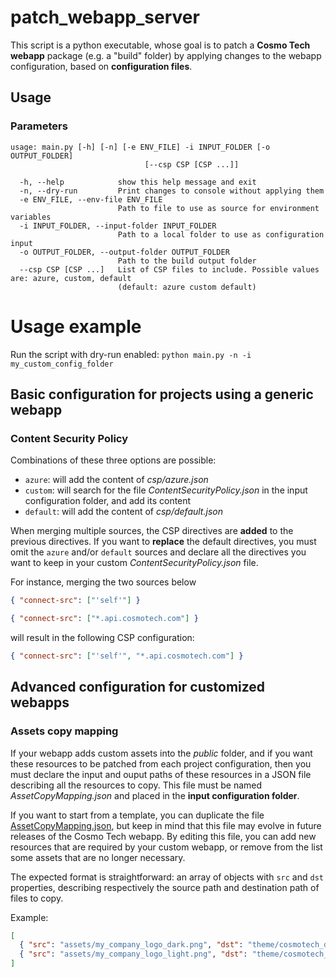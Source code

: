 # patch_webapp_server

This script is a python executable, whose goal is to patch a **Cosmo Tech webapp** package (e.g. a "build" folder) by
applying changes to the webapp configuration, based on **configuration files**.

## Usage

### Parameters

```
usage: main.py [-h] [-n] [-e ENV_FILE] -i INPUT_FOLDER [-o OUTPUT_FOLDER]
                              [--csp CSP [CSP ...]]

  -h, --help            show this help message and exit
  -n, --dry-run         Print changes to console without applying them
  -e ENV_FILE, --env-file ENV_FILE
                        Path to file to use as source for environment variables
  -i INPUT_FOLDER, --input-folder INPUT_FOLDER
                        Path to a local folder to use as configuration input
  -o OUTPUT_FOLDER, --output-folder OUTPUT_FOLDER
                        Path to the build output folder
  --csp CSP [CSP ...]   List of CSP files to include. Possible values are: azure, custom, default
                        (default: azure custom default)
```

# Usage example

Run the script with dry-run enabled:
`python main.py -n -i my_custom_config_folder`

## Basic configuration for projects using a generic webapp

### Content Security Policy

Combinations of these three options are possible:

- `azure`: will add the content of _csp/azure.json_
- `custom`: will search for the file _ContentSecurityPolicy.json_ in the input configuration folder, and add its content
- `default`: will add the content of _csp/default.json_

When merging multiple sources, the CSP directives are **added** to the previous directives. If you want to **replace**
the default directives, you must omit the `azure` and/or `default` sources and declare all the directives you want to
keep in your custom _ContentSecurityPolicy.json_ file.

For instance, merging the two sources below

```json
{ "connect-src": ["'self'"] }
```

```json
{ "connect-src": ["*.api.cosmotech.com"] }
```

will result in the following CSP configuration:

```json
{ "connect-src": ["'self'", "*.api.cosmotech.com"] }
```

## Advanced configuration for customized webapps

### Assets copy mapping

If your webapp adds custom assets into the _public_ folder, and if you want these resources to be patched from each
project configuration, then you must declare the input and ouput paths of these resources in a JSON file describing all
the resources to copy. This file must be named _AssetCopyMapping.json_ and placed in the **input configuration folder**.

If you want to start from a template, you can duplicate the file
[AssetCopyMapping.json](generic_config/AssetCopyMapping.json), but keep in mind that this file
may evolve in future releases of the Cosmo Tech webapp. By editing this file, you can add new resources that are
required by your custom webapp, or remove from the list some assets that are no longer necessary.

The expected format is straightforward: an array of objects with `src` and `dst` properties, describing respectively the
source path and destination path of files to copy.

Example:

```json
[
  { "src": "assets/my_company_logo_dark.png", "dst": "theme/cosmotech_dark_logo.png" },
  { "src": "assets/my_company_logo_light.png", "dst": "theme/cosmotech_light_logo.png" }
]
```

